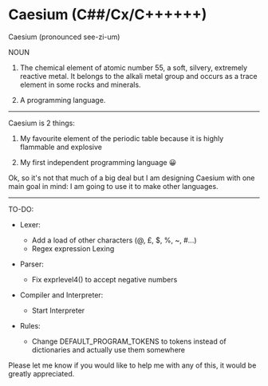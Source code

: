 Caesium (C##/Cx/C++++++)
=======

Caesium (pronounced see-zi-um)

NOUN

1. The chemical element of atomic number 55, a soft, silvery, extremely reactive metal. It belongs to the alkali metal group and occurs as a trace element in some rocks and minerals.

2. A programming language.
------

Caesium is 2 things:

1. My favourite element of the periodic table because it is highly flammable and explosive

2. My first independent programming language 😀

Ok, so it's not that much of a big deal but I am designing Caesium with one main goal in mind: I am going to use it to make other languages.

-----

TO-DO:
* Lexer:
    * Add a load of other characters (@, £, $, %, ~, #...)
    * Regex expression Lexing

* Parser:
    * Fix exprlevel4() to accept negative numbers

* Compiler and Interpreter:
    * Start Interpreter

* Rules:
    * Change DEFAULT_PROGRAM_TOKENS to tokens instead of dictionaries and actually use them somewhere

Please let me know if you would like to help me with any of this, it would be greatly appreciated.
